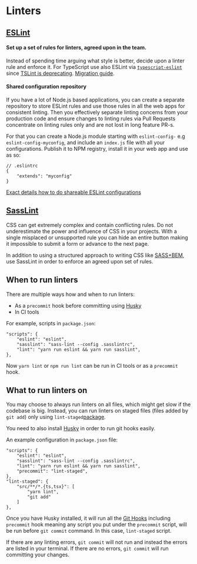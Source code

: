 # Linters

## [ESLint](https://eslint.org/)


#### Set up a set of rules for linters, agreed upon in the team.

Instead of spending time arguing what style is better, decide upon a linter rule and enforce it. For TypeScript use also ESLint via [`typescript-eslint`](https://github.com/typescript-eslint/typescript-eslint) since [TSLint is deprecating](https://medium.com/palantir/tslint-in-2019-1a144c2317a9). [Migration guide](https://github.com/palantir/tslint/issues/4534).

#### Shared configuration repository

If you have a lot of Node.js based applications, you can create a separate repository to store ESLint rules and use those rules in all the web apps for consistent linting. Then you effectively separate linting concerns from your production code and ensure changes to linting rules via Pull Requests concentrate on linting rules only and are not lost in long feature PR-s. 

For that you can create a Node.js module starting with `eslint-config-` e.g `eslint-config-myconfig`, and include an `index.js` file with all your configurations. Publish it to NPM registry, install it in your web app and use as so:


```
// .eslintrc
{
    "extends": "myconfig"
}
```

[Exact details how to do shareable ESLint configurations](https://eslint.org/docs/developer-guide/shareable-configs)


## [SassLint](https://github.com/sasstools/sass-lint)

CSS can get extremely complex and contain conflicting rules. Do not underestimate the power and influence of CSS in your projects. With a single misplaced or unsupported rule you can hide an entire button making it impossible to submit a form or advance to the next page. 

In addition to using a structured approach to writing CSS like [SASS+BEM](bem.md), use SassLint in order to enforce an agreed upon set of rules.


## When to run linters

There are multiple ways how and when to run linters:

* As a `precommit` hook before committing using [Husky](https://github.com/typicode/husky#readme)
* In CI tools

For example, scripts in `package.json`:

```
"scripts": {
    "eslint": "eslint",
    "sasslint": "sass-lint --config .sasslintrc",
    "lint": "yarn run eslint && yarn run sasslint",
},
```

Now `yarn lint` or `npm run lint` can be run in CI tools or as a `precommit` hook.


## What to run linters on

You may choose to always run linters on all files, which might get slow if the codebase is big. Instead, you can run linters on staged files (files added by `git add`) only using `lint-staged`[package](https://github.com/okonet/lint-staged).

You need to also install [Husky](https://github.com/typicode/husky#readme) in order to run git hooks easily.

An example configuration in `package.json` file:

```
"scripts": {
	"eslint": "eslint",
	"sasslint": "sass-lint --config .sasslintrc",
	"lint": "yarn run eslint && yarn run sasslint",
	"precommit": "lint-staged",
},
"lint-staged": {
	"src/**/*.{ts,tsx}": [
		"yarn lint",
		"git add"
	]
},
```

Once you have Husky installed, it will run all the [Git Hooks](https://githooks.com/) including `precommit` hook meaning any script you put under the `precommit` script, will be run before `git commit` command. In this case, `lint-staged` script.

If there are any linting errors, `git commit` will not run and instead the errors are listed in your terminal. If there are no errors, `git commit` will run committing your changes.



